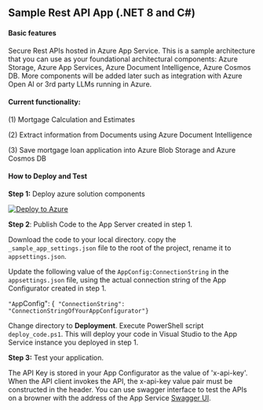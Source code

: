 

## Sample Rest API App (.NET 8 and C#)

#### Basic features 

Secure Rest APIs hosted in Azure App Service. This is a sample architecture that you can use as your foundational architectural components: Azure Storage, Azure App Services, Azure Document Intelligence, Azure Cosmos DB. More components will be added later such as integration with Azure Open AI or 3rd party LLMs running in Azure. 

#### Current functionality: 

(1) Mortgage Calculation and Estimates

(2) Extract information from Documents using Azure Document Intelligence 

(3) Save mortgage loan application into Azure Blob Storage and Azure Cosmos DB

#### How to Deploy and Test 

**Step 1:** Deploy azure solution components 

[![Deploy to Azure](https://aka.ms/deploytoazurebutton)](https://portal.azure.com/#create/Microsoft.Template/uri/https%3A%2F%2Fraw.githubusercontent.com%2Fgailzmicrosoft%2FSampleApp%2Fmain%2FDeployment%2Fmain.json)

**Step 2**: Publish Code to the App Server created in step 1.

Download the code to your local directory. copy the `_sample_app_settings.json` file to the root of the project, rename it to `appsettings.json`. 

Update the following value of the `AppConfig:ConnectionString` in the `appsettings.json` file, using the actual connection string of the App Configurator created in step 1.

`"Ap`pConfig": {`
    "ConnectionString": "ConnectionStringOfYourAppConfigurator"}`

Change directory to **Deployment**. Execute PowerShell script `deploy_code.ps1`. This will deploy your code in Visual Studio to the App Service instance you deployed in step 1. 

**Step 3:** Test your application. 

The API Key is stored in your App Configurator as the value of 'x-api-key'. When the API client invokes the API, the x-api-key value pair must be constructed in the header.  You can use swagger interface to test the APIs on a browner with the address of the App Service [Swagger UI](https://your-app-service-instance-name.azurewebsites.net/index.html).

